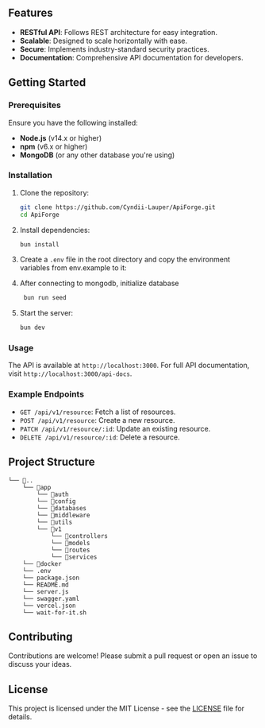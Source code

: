 ## Features
- **RESTful API**: Follows REST architecture for easy integration.
- **Scalable**: Designed to scale horizontally with ease.
- **Secure**: Implements industry-standard security practices.
- **Documentation**: Comprehensive API documentation for developers.

## Getting Started

### Prerequisites
Ensure you have the following installed:
- **Node.js** (v14.x or higher)
- **npm** (v6.x or higher)
- **MongoDB** (or any other database you're using)

### Installation
1. Clone the repository:
    ```bash
    git clone https://github.com/Cyndii-Lauper/ApiForge.git
    cd ApiForge
    ```

2. Install dependencies:
    ```bash
    bun install
    ```

3. Create a `.env` file in the root directory and copy the environment variables from env.example to it:
4. After connecting to mongodb, initialize database
   ```bash
    bun run seed
    ```

5. Start the server:
    ```bash
    bun dev
    ```

### Usage
The API is available at `http://localhost:3000`. For full API documentation, visit `http://localhost:3000/api-docs`.

### Example Endpoints
- `GET /api/v1/resource`: Fetch a list of resources.
- `POST /api/v1/resource`: Create a new resource.
- `PATCH /api/v1/resource/:id`: Update an existing resource.
- `DELETE /api/v1/resource/:id`: Delete a resource.

## Project Structure
```
└── 📁..
    └── 📁app
        └── 📁auth
        └── 📁config
        └── 📁databases
        └── 📁middleware
        └── 📁utils
        └── 📁v1
            └── 📁controllers
            └── 📁models
            └── 📁routes
            └── 📁services
    └── 📁docker
    └── .env
    └── package.json
    └── README.md
    └── server.js
    └── swagger.yaml
    └── vercel.json
    └── wait-for-it.sh
```

## Contributing
Contributions are welcome! Please submit a pull request or open an issue to discuss your ideas.

## License
This project is licensed under the MIT License - see the [LICENSE](LICENSE) file for details.
